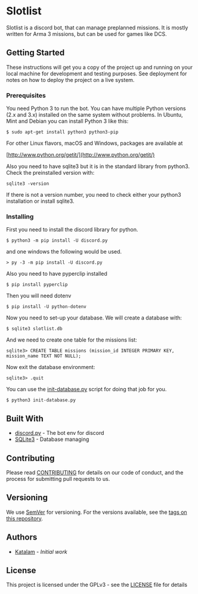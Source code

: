 # Slotlist

Slotlist is a discord bot, that can manage preplanned missions. It is mostly written for Arma 3 missions, but can be used for games like DCS.

## Getting Started

These instructions will get you a copy of the project up and running on your local machine for development and testing purposes. See deployment for notes on how to deploy the project on a live system.

### Prerequisites

You need Python 3 to run the bot. You can have multiple Python versions (2.x and 3.x) installed on the same system without problems.
In Ubuntu, Mint and Debian you can install Python 3 like this:

```
$ sudo apt-get install python3 python3-pip
```

For other Linux flavors, macOS and Windows, packages are available at

[http://www.python.org/getit/](http://www.python.org/getit/)

Also you need to have sqlite3 but it is in the standard library from python3.
Check the preinstalled version with:
```
sqlite3 -version
```
If there is not a version number, you need to check either your python3 installation or install sqlite3.

### Installing

First you need to install the discord library for python.

```
$ python3 -m pip install -U discord.py
```
and one windows the following would be used.
```
> py -3 -m pip install -U discord.py
```
Also you need to have pyperclip installed
```
$ pip install pyperclip
```
Then you will need dotenv
```
$ pip install -U python-dotenv
```

Now you need to set-up your database.
We will create a database with:
```
$ sqlite3 slotlist.db
```
And we need to create one table for the missions list:
```
sqlite3> CREATE TABLE missions (mission_id INTEGER PRIMARY KEY, mission_name TEXT NOT NULL);
```
Now exit the database environment:
```
sqlite3> .quit
```

You can use the [init-database.py](init-database.py) script for doing that job for you.
```
$ python3 init-database.py
```

<!--
## Deployment

Add additional notes about how to deploy this on a live system
-->
## Built With

* [discord.py](https://discordpy.readthedocs.io/en/latest/) - The bot env for discord
* [SQLite3](https://www.sqlite.org/index.html) - Database managing

## Contributing

Please read [CONTRIBUTING](CONTRIBUTING.md) for details on our code of conduct, and the process for submitting pull requests to us.

## Versioning

We use [SemVer](http://semver.org/) for versioning. For the versions available, see the [tags on this repository](https://github.com/Katalam/slotlist-discord-bot/tags).

## Authors

* [Katalam](https://github.com/Katalam) - *Initial work*

<!-- See also the list of [contributors](https://github.com/Katalam/slotlist-discord-bot/contributors) who participated in this project. -->

## License

This project is licensed under the GPLv3 - see the [LICENSE](LICENSE) file for details
